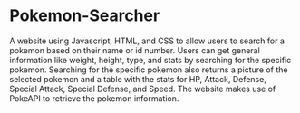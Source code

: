 # Pokemon-Searcher
A website using Javascript, HTML, and CSS to allow users to search for a pokemon based on their name or id number. Users can get general information like weight, height, type, and stats by searching for the specific pokemon. Searching for the specific pokemon also returns a picture of the selected pokemon and a table with the stats for HP, Attack, Defense, Special Attack, Special Defense, and Speed. The website makes use of PokeAPI to retrieve the pokemon information.
